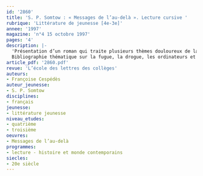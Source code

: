 ```yaml
---
id: '2860'
title: 'S. P. Somtow : « Messages de l’au-delà ». Lecture cursive '
rubrique: 'Littérature de jeunesse [4e-3e]'
annee: '1997'
magazine: 'n°4 15 octobre 1997'
pages: '4'
description: |-
  'Présentation d’un roman qui traite plusieurs thèmes douloureux de la vie quotidienne des adolescents : le mal de vivre, la mort de proches, le suicide, le passage à l’âge adulte…
  Bibliographie thématique sur la fugue, la drogue, les ordinateurs et les jeux vidéo.'
article_pdf: '2860.pdf'
revue: 'L’école des lettres des collèges'
auteurs:
- Françoise Cespédès
auteur_jeunesse:
- S. P. Somtow
disciplines:
- français
jeunesse:
- littérature jeunesse
niveau_etudes:
- quatrième
- troisième
oeuvres:
- Messages de l’au-delà
programmes:
- lecture - histoire et monde contemporains
siecles:
- 20e siècle
---
```

